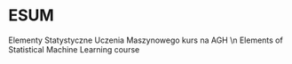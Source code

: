 # ESUM
Elementy Statystyczne Uczenia Maszynowego kurs na AGH \n
Elements of Statistical Machine Learning course
